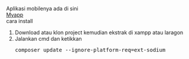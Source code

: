 Aplikasi mobilenya ada di sini <br>
<a href='https://github.com/gudangcoding/myapp'> Myapp</a><br>
cara install <br>
<ol>
<li>Download atau klon project kemudian ekstrak di xampp atau laragon</li>
<li>Jalankan cmd dan ketikkan <pre>composer update --ignore-platform-req=ext-sodium</pre></li>
</ol>
